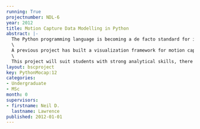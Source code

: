 ```yaml
---
running: True
projectnumber: NDL-6
year: 2012
title: Motion Capture Data Modelling in Python
abstract: |-
  The Python programming language is becoming a de facto standard for implementation of machine learning algorithms. This project will develop tools for modelling of motion capture data in the Python programming language. Based on existing tools in MATLAB, the aim of the project will be to port the underlying machine learning techniques to the more powerful Python programming language. The end aim is to provide a simple tool for animators to model motion capture data and create new animations for computer games or the film industry.\
  \
  A previous project has built a visualization framework for motion capture data, this year’s project will focus on more advanced machine learning methodologies. The student will work with an ongoing software development framework being developed by the machine learning group. Software for the project will be written according to the principles of open data science.\
  \
  This project will suit students with strong analytical skills, there will be a focus on linear algebra and probabilistic inference in the software.
layout: bscproject
key: PythonMocap:12
categories:
- Undergraduate
- MSc
month: 0
supervisors:
- firstname: Neil D.
  lastname: Lawrence
published: 2012-01-01
---
```

